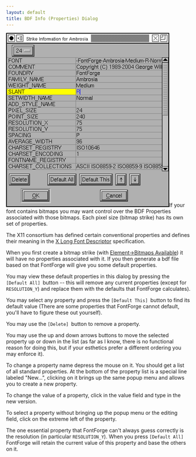 ```yaml
---
layout: default
title: BDF Info (Properties) Dialog
---
```


![BDF Info dialog](bdfinfo.png)If your font contains bitmaps you may
want control over the BDF Properties associated with those bitmaps. Each
pixel size (bitmap strike) has its own set of properties.

The X11 consortium has defined certain conventional properties and
defines their meaning in the [X Long Font
Descriptor](http://ftp.xfree86.org/pub/XFree86/4.5.0/doc/xlfd.txt)
specification.

When you first create a bitmap strike (with [Element-\>Bitmaps
Available](elementmenu.html#Bitmaps)) it will have no properties
associated with it. If you then generate a bdf file based on that
FontForge will give you some default properties.

You may view these default properties in this dialog by pressing the
`[Default All] `button -- this will remove any current properties
(except for `RESOLUTION_Y`) and replace them with the defaults that
FontForge calculates).

You may select any property and press the `[Default This] `button to
find its default value (There are some properties that FontForge cannot
default, you'll have to figure these out yourself).

You may use the `[Delete] `button to remove a property.

You may use the up and down arrows buttons to move the selected property
up or down in the list (as far as I know, there is no functional reason
for doing this, but if your esthetics prefer a different ordering you
may enforce it).

To change a property name depress the mouse on it. You should get a list
of all standard properties. At the bottom of the property list is a
special line labeled "New...", clicking on it brings up the same popup
menu and allows you to create a new property.

To change the value of a property, click in the value field and type in
the new version.

To select a property without bringing up the popup menu or the editing
field, click on the extreme left of the property.

The one essential property that FontForge can't always guess correctly
is the resolution (in particular `RESOLUTION_Y`). When you press
`[Default All] `FontForge will retain the current value of this property
and base the others on it.
